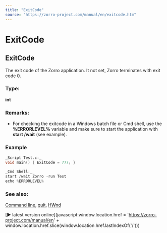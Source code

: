 ```yaml
---
title: "ExitCode"
source: "https://zorro-project.com/manual/en/exitcode.htm"
---
```


# ExitCode

## ExitCode

The exit code of the Zorro application. It not set, Zorro terminates with exit code 0.  

### Type:

**int**

### Remarks:

*   For checking the exitcode in a Windows batch file or Cmd shell, use the **%ERRORLEVEL%** variable and make sure to start the application with **start /wait** (see example).

### Example

```c
_Script Test.c:_
void main() { ExitCode = 777; }

_Cmd Shell:_
start /wait Zorro -run Test
echo %ERRORLEVEL%
```

### See also:

[Command line](027_Command_Line_Options.md)[](019_Hedge_modes.md), [quit](172_quit.md), [HWnd](hwnd.md)

[► latest version online](javascript:window.location.href = 'https://zorro-project.com/manual/en' + window.location.href.slice\(window.location.href.lastIndexOf\('/'\)\))